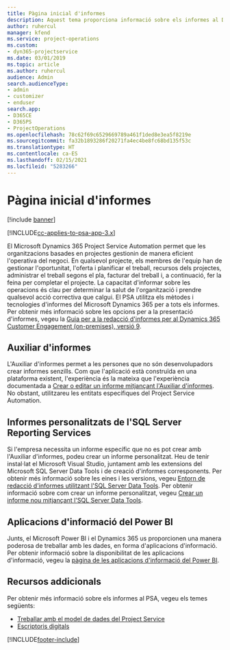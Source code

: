 ```yaml
---
title: Pàgina inicial d'informes
description: Aquest tema proporciona informació sobre els informes al Dynamics 365 Project Service Automation.
author: ruhercul
manager: kfend
ms.service: project-operations
ms.custom:
- dyn365-projectservice
ms.date: 03/01/2019
ms.topic: article
ms.author: ruhercul
audience: Admin
search.audienceType:
- admin
- customizer
- enduser
search.app:
- D365CE
- D365PS
- ProjectOperations
ms.openlocfilehash: 78c62f69c6529669789a461f1ded8e3ea5f8219e
ms.sourcegitcommit: fa32b1893286f20271fa4ec4be8fc68bd135f53c
ms.translationtype: HT
ms.contentlocale: ca-ES
ms.lasthandoff: 02/15/2021
ms.locfileid: "5283266"
---
```

# <a name="reporting-home-page"></a>Pàgina inicial d'informes

[!include [banner](../includes/psa-now-project-operations.md)]

[!INCLUDE[cc-applies-to-psa-app-3.x](../includes/cc-applies-to-psa-app-3x.md)]

El Microsoft Dynamics 365 Project Service Automation permet que les organitzacions basades en projectes gestionin de manera eficient l'operativa del negoci. En qualsevol projecte, els membres de l'equip han de gestionar l'oportunitat, l'oferta i planificar el treball, recursos dels projectes, administrar el treball segons el pla, facturar del treball i, a continuació, fer la feina per completar el projecte. La capacitat d'informar sobre les operacions és clau per determinar la salut de l'organització i prendre qualsevol acció correctiva que calgui. El PSA utilitza els mètodes i tecnologies d'informes del Microsoft Dynamics 365 per a tots els informes. Per obtenir més informació sobre les opcions per a la presentació d'informes, vegeu la [Guia per a la redacció d'informes per al Dynamics 365 Customer Engagement (on-premises), versió 9](https://docs.microsoft.com/dynamics365/customerengagement/on-premises/analytics/reporting-analytics-with-dynamics-365).

## <a name="report-wizard"></a>Auxiliar d'informes

L'Auxiliar d'informes permet a les persones que no són desenvolupadors crear informes senzills. Com que l'aplicació està construïda en una plataforma existent, l'experiència és la mateixa que l'experiència documentada a [Crear o editar un informe mitjançant l'Auxiliar d'informes](https://docs.microsoft.com/dynamics365/customerengagement/on-premises/basics/create-edit-copy-report-wizard). No obstant, utilitzareu les entitats específiques del Project Service Automation.

## <a name="custom-sql-server-reporting-services-reports"></a>Informes personalitzats de l'SQL Server Reporting Services

Si l'empresa necessita un informe específic que no es pot crear amb l'Auxiliar d'informes, podeu crear un informe personalitzat. Heu de tenir instal·lat el Microsoft Visual Studio, juntament amb les extensions del Microsoft SQL Server Data Tools i de creació d'informes corresponents. Per obtenir més informació sobre les eines i les versions, vegeu [Entorn de redacció d'informes utilitzant l'SQL Server Data Tools](https://docs.microsoft.com/dynamics365/customerengagement/on-premises/analytics/report-writing-environment-using-sql-server-data-tools). Per obtenir informació sobre com crear un informe personalitzat, vegeu [Crear un informe nou mitjançant l'SQL Server Data Tools](https://docs.microsoft.com/dynamics365/customerengagement/on-premises/analytics/create-a-new-report-using-sql-server-data-tools).

## <a name="power-bi-insights-apps"></a>Aplicacions d'informació del Power BI

Junts, el Microsoft Power BI i el Dynamics 365 us proporcionen una manera poderosa de treballar amb les dades, en forma d'aplicacions d'informació. Per obtenir informació sobre la disponibilitat de les aplicacions d'informació, vegeu la [pàgina de les aplicacions d'informació del Power BI](https://powerbi.microsoft.com/power-bi-insights-apps/).


## <a name="additional-resources"></a>Recursos addicionals
Per obtenir més informació sobre els informes al PSA, vegeu els temes següents:

- [Treballar amb el model de dades del Project Service](reports-working-project-service-data-model.md)
- [Escriptoris digitals](reports-dashboards.md)



[!INCLUDE[footer-include](../includes/footer-banner.md)]